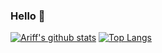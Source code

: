 ### Hello 👋

[![Ariff's github stats](https://github-readme-stats.vercel.app/api?username=ariffrahimin&show_icons=true&title_color=fff&icon_color=79ff97&text_color=9f9f9f&bg_color=151515&count_private=true&include_all_commits=true)]()
[![Top Langs](https://github-readme-stats.vercel.app/api/top-langs/?username=ariffrahimin&show_icons=true&hide=purebasic&title_color=fff&icon_color=79ff97&text_color=9f9f9f&bg_color=151515&layout=compact)]()
